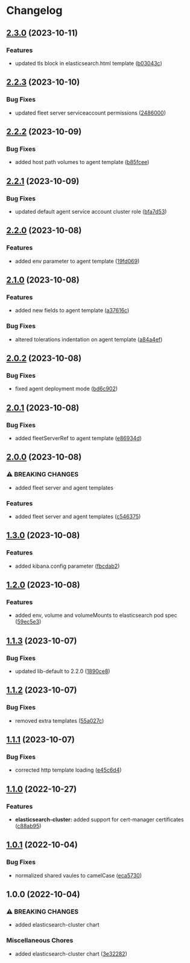 # Changelog

## [2.3.0](https://github.com/ptonini/helm-charts/compare/elasticsearch-cluster-v2.2.3...elasticsearch-cluster-v2.3.0) (2023-10-11)


### Features

* updated tls block in elasticsearch.html template ([b03043c](https://github.com/ptonini/helm-charts/commit/b03043c0db45e66728013f16f403a6f232939fc6))

## [2.2.3](https://github.com/ptonini/helm-charts/compare/elasticsearch-cluster-v2.2.2...elasticsearch-cluster-v2.2.3) (2023-10-10)


### Bug Fixes

* updated fleet server serviceaccount permissions ([2486000](https://github.com/ptonini/helm-charts/commit/2486000a11cd10b3cd9adfbbb343b0651d357a50))

## [2.2.2](https://github.com/ptonini/helm-charts/compare/elasticsearch-cluster-v2.2.1...elasticsearch-cluster-v2.2.2) (2023-10-09)


### Bug Fixes

* added host path volumes to agent template ([b85fcee](https://github.com/ptonini/helm-charts/commit/b85fcee331a50ab86f60211e99b8bf59f44d1953))

## [2.2.1](https://github.com/ptonini/helm-charts/compare/elasticsearch-cluster-v2.2.0...elasticsearch-cluster-v2.2.1) (2023-10-09)


### Bug Fixes

* updated default agent service account cluster role ([bfa7d53](https://github.com/ptonini/helm-charts/commit/bfa7d5304df9c30c422171a86201a35daf4a1347))

## [2.2.0](https://github.com/ptonini/helm-charts/compare/elasticsearch-cluster-v2.1.0...elasticsearch-cluster-v2.2.0) (2023-10-08)


### Features

* added env parameter to agent template ([19fd069](https://github.com/ptonini/helm-charts/commit/19fd0693fadf77abf2e0fdbc7967f40a7482097d))

## [2.1.0](https://github.com/ptonini/helm-charts/compare/elasticsearch-cluster-v2.0.2...elasticsearch-cluster-v2.1.0) (2023-10-08)


### Features

* added new fields to agent template ([a37616c](https://github.com/ptonini/helm-charts/commit/a37616cfa5030e7d0fc2a48bf5c3677a60db9d7f))


### Bug Fixes

* altered tolerations indentation on agent template ([a84a4ef](https://github.com/ptonini/helm-charts/commit/a84a4efffd1b71f95be5092cfa1a3f1ee3e68a7d))

## [2.0.2](https://github.com/ptonini/helm-charts/compare/elasticsearch-cluster-v2.0.1...elasticsearch-cluster-v2.0.2) (2023-10-08)


### Bug Fixes

* fixed agent deployment mode ([bd6c902](https://github.com/ptonini/helm-charts/commit/bd6c902024286e1d5f0c3d095ece103c4ac3d27e))

## [2.0.1](https://github.com/ptonini/helm-charts/compare/elasticsearch-cluster-v2.0.0...elasticsearch-cluster-v2.0.1) (2023-10-08)


### Bug Fixes

* added fleetServerRef to agent template ([e86934d](https://github.com/ptonini/helm-charts/commit/e86934d358dc4e77f9eb342435d844aa3c7478ab))

## [2.0.0](https://github.com/ptonini/helm-charts/compare/elasticsearch-cluster-v1.3.0...elasticsearch-cluster-v2.0.0) (2023-10-08)


### ⚠ BREAKING CHANGES

* added fleet server and agent templates

### Features

* added fleet server and agent templates ([c546375](https://github.com/ptonini/helm-charts/commit/c546375eabe0325ad3bc22091f37b633e34e0fcd))

## [1.3.0](https://github.com/ptonini/helm-charts/compare/elasticsearch-cluster-v1.2.0...elasticsearch-cluster-v1.3.0) (2023-10-08)


### Features

* added kibana.config parameter ([fbcdab2](https://github.com/ptonini/helm-charts/commit/fbcdab22eacd76a65fa012975753d5c03f08a659))

## [1.2.0](https://github.com/ptonini/helm-charts/compare/elasticsearch-cluster-v1.1.3...elasticsearch-cluster-v1.2.0) (2023-10-08)


### Features

* added env, volume and volumeMounts to elasticsearch pod spec ([59ec5e3](https://github.com/ptonini/helm-charts/commit/59ec5e310aa19e5d987d2d531f78dcb2fffcf7a3))

## [1.1.3](https://github.com/ptonini/helm-charts/compare/elasticsearch-cluster-v1.1.2...elasticsearch-cluster-v1.1.3) (2023-10-07)


### Bug Fixes

* updated lib-default to 2.2.0 ([1890ce8](https://github.com/ptonini/helm-charts/commit/1890ce828c2d0b062e0fbcc7b44667cfcc2b4932))

## [1.1.2](https://github.com/ptonini/helm-charts/compare/elasticsearch-cluster-v1.1.1...elasticsearch-cluster-v1.1.2) (2023-10-07)


### Bug Fixes

* removed extra templates ([55a027c](https://github.com/ptonini/helm-charts/commit/55a027ca056c40ab767d3bf5db86e82cc6c9c951))

## [1.1.1](https://github.com/ptonini/helm-charts/compare/elasticsearch-cluster-v1.1.0...elasticsearch-cluster-v1.1.1) (2023-10-07)


### Bug Fixes

* corrected http template loading ([e45c6d4](https://github.com/ptonini/helm-charts/commit/e45c6d486cf2d97bcb051418100e960dec35b720))

## [1.1.0](https://github.com/ptonini/helm-charts/compare/elasticsearch-cluster-v1.0.1...elasticsearch-cluster-v1.1.0) (2022-10-27)


### Features

* **elasticsearch-cluster:** added support for cert-manager certificates ([c88ab95](https://github.com/ptonini/helm-charts/commit/c88ab95e017bb49ed5501aa519a0028daf7cac1e))

## [1.0.1](https://github.com/ptonini/helm-charts/compare/elasticsearch-cluster-v1.0.0...elasticsearch-cluster-v1.0.1) (2022-10-04)


### Bug Fixes

* normalized shared vaules to camelCase ([eca5730](https://github.com/ptonini/helm-charts/commit/eca5730cd50a1cd4b2d8226f54046b0bba4e5a86))

## 1.0.0 (2022-10-04)


### ⚠ BREAKING CHANGES

* added elasticsearch-cluster chart

### Miscellaneous Chores

* added elasticsearch-cluster chart ([3e32282](https://github.com/ptonini/helm-charts/commit/3e32282b4556228b0db8b809ce71b62f2d738a7a))
